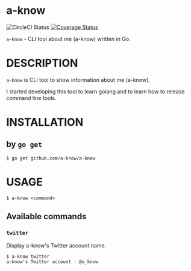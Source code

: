 # a-know

![CircleCI Status](https://circleci.com/gh/a-know/a-know.svg?style=svg)
[![Coverage Status](https://coveralls.io/repos/github/a-know/a-know/badge.svg?branch=master)](https://coveralls.io/github/a-know/a-know?branch=master)

`a-know` - CLI tool about me (a-know) written in Go.

# DESCRIPTION
`a-know` is CLI tool to show information about me (a-know).

I started developing this tool to learn golang and to learn how to release command line tools.

# INSTALLATION
## by `go get`

```
$ go get github.com/a-know/a-know
```
# USAGE

`$ a-know <command>`

## Available commands
### `twitter`

Display a-know's Twitter account name.

```
$ a-know twitter
a-know's Twitter account : @a_know
```
